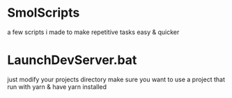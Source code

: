 # SmolScripts
a few scripts i made to make repetitive tasks easy &amp; quicker

# LaunchDevServer.bat
just modify your projects directory
make sure you want to use a project that run with yarn & have yarn installed
